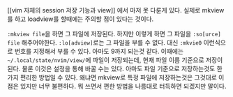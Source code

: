 [[vim 자체의 session 저장 기능과 view]] 에서 마저 못 다룬게 있다. 실제로 mkview를 하고 loadview를 할때에는 주의할 점이 있다는 것이다.

`:mkview file`을 하면 그 파일에 저장된다. 하지만 이렇게 하면 그 파일을 `:so[urce] file` 해주어야한다. `:lo[adview]`로는 그 파일을 부를 수 없다. 대신 `:mkvie0` 이런식으로 번호를 지정해서 부를 수 있다. 아마도 9까지 되는것 같다. 이때에는 `~/.local/state/nvim/view/`에 파일이 저장되는데, 현재 파일 이름 기준으로 저장이 된다. 물론 이것은 설정을 통해 바꿀 수는 있다. 아마도 파일 기준으로 저장하는것도 한가지 편리한 방법일 수 있다. 왜냐면 mkview로 특정 파일에 저장하는것은 그것대로 이점은 있지만 너무 불편하다. 뭐 쓰면서 편한 방법을 나름대로 터득하면 되겠지만 말이다.